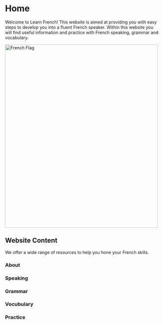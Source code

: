 <h1>Home</h1>
<p>Welcome to Learn French! This website is aimed at providing you with easy steps to develop you into a fluent French speaker. Within this website you will find useful information and practice with French speaking, grammar and vocabulary.</p>
<img src="https://upload.wikimedia.org/wikipedia/en/c/c3/Flag_of_France.svg" alt="French Flag" style="width:500px;height:600px;">
<h2>Website Content</h2>
<p>We offer a wide range of resources to help you hone your French skills.</p>
<h3>About</h3>
<h3>Speaking</h3>
<h3>Grammar</h3>
<h3>Vocubulary</h3>
<h3>Practice</h3>
